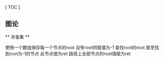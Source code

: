 [ TOC ]

## 图论

** 并查集 **

使用一个数组保存每一个节点的root 没有root则赋值为-1
查找root的root 直至找到root为-1的节点 此节点值为ret
路径上全部节点的root值赋为ret


##

